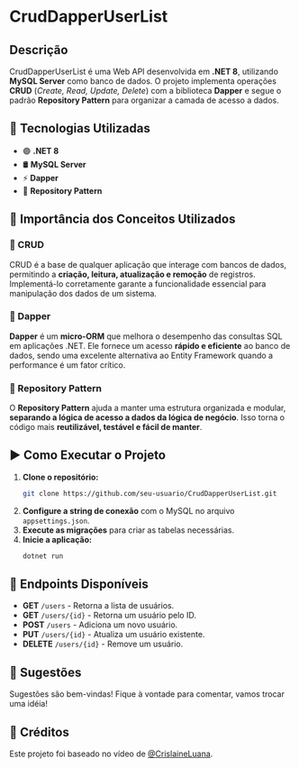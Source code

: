 # CrudDapperUserList

## Descrição
CrudDapperUserList é uma Web API desenvolvida em **.NET 8**, utilizando **MySQL Server** como banco de dados. O projeto implementa operações **CRUD** (*Create, Read, Update, Delete*) com a biblioteca **Dapper** e segue o padrão **Repository Pattern** para organizar a camada de acesso a dados.

## 🚀 Tecnologias Utilizadas
- 🟣 **.NET 8**
- 🛢️ **MySQL Server**
- ⚡ **Dapper**
- 📂 **Repository Pattern**

## 📌 Importância dos Conceitos Utilizados
### 🔹 CRUD
CRUD é a base de qualquer aplicação que interage com bancos de dados, permitindo a **criação, leitura, atualização e remoção** de registros. Implementá-lo corretamente garante a funcionalidade essencial para manipulação dos dados de um sistema.

### 🔹 Dapper
**Dapper** é um **micro-ORM** que melhora o desempenho das consultas SQL em aplicações .NET. Ele fornece um acesso **rápido e eficiente** ao banco de dados, sendo uma excelente alternativa ao Entity Framework quando a performance é um fator crítico.

### 🔹 Repository Pattern
O **Repository Pattern** ajuda a manter uma estrutura organizada e modular, **separando a lógica de acesso a dados da lógica de negócio**. Isso torna o código mais **reutilizável, testável e fácil de manter**.

## ▶️ Como Executar o Projeto
1. **Clone o repositório:**
   ```sh
   git clone https://github.com/seu-usuario/CrudDapperUserList.git
   ```
2. **Configure a string de conexão** com o MySQL no arquivo `appsettings.json`.
3. **Execute as migrações** para criar as tabelas necessárias.
4. **Inicie a aplicação:**
   ```sh
   dotnet run
   ```

## 📡 Endpoints Disponíveis
- **GET** `/users` - Retorna a lista de usuários.
- **GET** `/users/{id}` - Retorna um usuário pelo ID.
- **POST** `/users` - Adiciona um novo usuário.
- **PUT** `/users/{id}` - Atualiza um usuário existente.
- **DELETE** `/users/{id}` - Remove um usuário.

## 🤝 Sugestões  
Sugestões são bem-vindas! Fique à vontade para comentar, vamos trocar uma idéia!

## 📜 Créditos
Este projeto foi baseado no vídeo de [@CrislaineLuana](https://github.com/CrislaineLuana).

